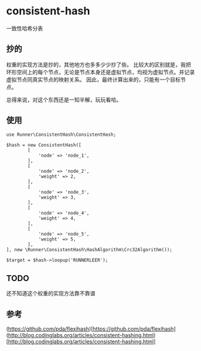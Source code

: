 # consistent-hash

一致性哈希分表

## 抄的
权重的实现方法是抄的，其他地方也多多少少抄了些。
比较大的区别就是，我把环形空间上的每个节点，无论是节点本身还是虚拟节点，均视为虚拟节点。并记录虚拟节点同真实节点的映射关系。
因此，最终计算出来的，只能有一个目标节点。

总得来说，对这个东西还是一知半解，玩玩看哈。

## 使用
```
use Runner\ConsistentHash\ConsistentHash;

$hash = new ConsistentHash([
        [
            'node' => 'node_1',
        ],
        [
            'node' => 'node_2',
            'weight' => 2,
        ],
        [
            'node' => 'node_3',
            'weight' => 3,
        ],
        [
            'node' => 'node_4',
            'weight' => 4,
        ],
        [
            'node' => 'node_5',
            'weight' => 5,
        ],
], new \Runner\ConsistentHash\HashAlgorithm\Crc32Algorithm());

$target = $hash->loopup('RUNNERLEER');

```

## TODO
还不知道这个权重的实现方法靠不靠谱

## 参考
(https://github.com/pda/flexihash)[https://github.com/pda/flexihash]
(http://blog.codinglabs.org/articles/consistent-hashing.html)[http://blog.codinglabs.org/articles/consistent-hashing.html]